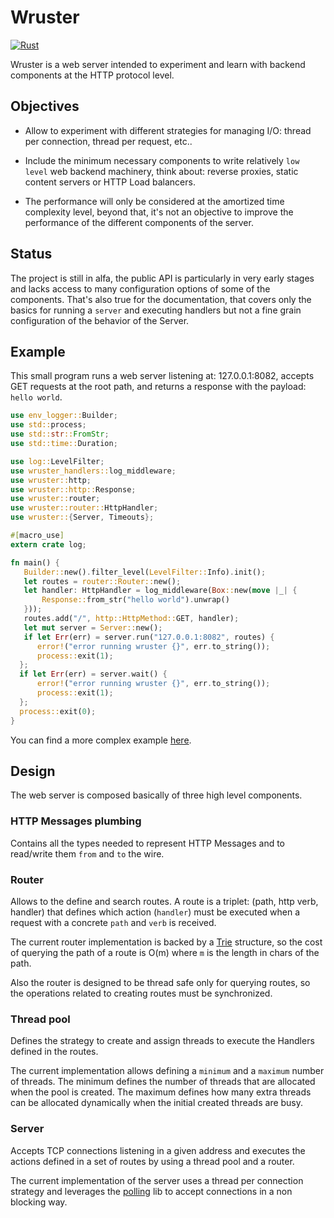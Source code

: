 # Wruster

[![Rust](https://github.com/manelmontilla/wruster/actions/workflows/ci.yml/badge.svg)](https://github.com/manelmontilla/wruster/actions/workflows/ci.yml)

Wruster is a web server intended to experiment and learn with backend
components at the HTTP protocol level.

## Objectives

- Allow to experiment with different strategies for managing I/O: thread per
connection, thread per request, etc..

- Include the minimum necessary components to write relatively ``low level`` web
backend machinery, think about: reverse proxies, static content servers or
HTTP Load balancers.

- The performance will only be considered at the amortized time complexity
level, beyond that, it's not an objective to improve the performance of the
different components of the server.

## Status

The project is still in alfa, the public API is particularly in very
early stages and lacks access to many configuration options of some of
the components. That's also true for the documentation, that covers only the
basics for running a ``server`` and executing handlers but not a fine grain
configuration of the behavior of the Server.

## Example

This small program runs a web server listening at: 127.0.0.1:8082, accepts
GET requests at the root path, and returns a response with the payload: ``hello
world``.

```rust
use env_logger::Builder;
use std::process;
use std::str::FromStr;
use std::time::Duration;

use log::LevelFilter;
use wruster_handlers::log_middleware;
use wruster::http;
use wruster::http::Response;
use wruster::router;
use wruster::router::HttpHandler;
use wruster::{Server, Timeouts};

#[macro_use]
extern crate log;

fn main() {
   Builder::new().filter_level(LevelFilter::Info).init();
   let routes = router::Router::new();
   let handler: HttpHandler = log_middleware(Box::new(move |_| {
       Response::from_str("hello world").unwrap()
   }));
   routes.add("/", http::HttpMethod::GET, handler);
   let mut server = Server::new();
   if let Err(err) = server.run("127.0.0.1:8082", routes) {
      error!("error running wruster {}", err.to_string());
      process::exit(1);
  };
  if let Err(err) = server.wait() {
      error!("error running wruster {}", err.to_string());
      process::exit(1);
  };
  process::exit(0);
}
```

You can find a more complex example [here](wrustatic/src/main.rs).

## Design

The web server is composed basically of three high level components.

### HTTP Messages plumbing

Contains all the types needed to represent HTTP Messages and to
read/write them ``from`` and ``to`` the wire.

### Router

Allows to the define and search routes. A route is a triplet: (path, http verb, handler)
that defines which action (``handler``) must be executed when a request with a concrete
``path`` and ``verb`` is received.

The current router implementation is backed by a
[Trie](https://en.wikipedia.org/wiki/Trie) structure, so the cost of querying
the path of a route is O(m) where ``m`` is the length in chars of the path.

Also the router is designed to be thread safe only for querying routes,
so the operations related to creating routes must be synchronized.

### Thread pool

Defines the strategy to create and assign threads to execute the Handlers
defined in the routes.

The current implementation allows defining a ``minimum`` and a ``maximum``
number of threads. The minimum defines the number of threads that are allocated
when the pool is created. The maximum defines how many extra threads can be
allocated dynamically when the initial created threads are busy.

### Server

Accepts TCP connections listening in a given address and executes the actions
defined in a set of routes by using a thread pool and a router.

The current implementation of the server uses a thread per connection strategy
and leverages the [polling](https://github.com/smol-rs/polling) lib
to accept connections in a non blocking way.

